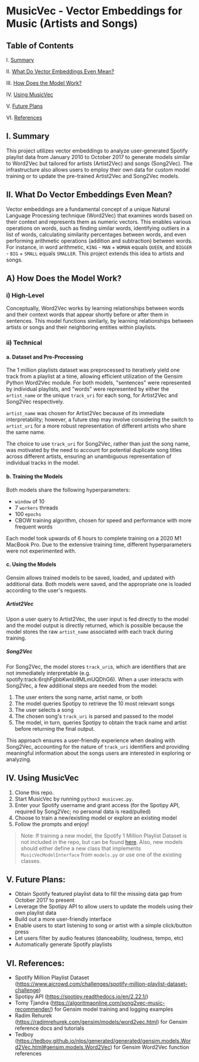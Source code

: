 # MusicVec - Vector Embeddings for Music (Artists and Songs)
## Table of Contents
I. [Summary](https://github.com/AneeshPatel/MusicVec/README.md#summary)

II. [What Do Vector Embeddings Even Mean?](https://github.com/AneeshPatel/MusicVec/README.md#what-do-vector-embeddings-even-mean)

III. [How Does the Model Work?](https://github.com/AneeshPatel/MusicVec/README.md#how-does-the-model-work)

IV. [Using MusicVec](https://github.com/AneeshPatel/MusicVec/README.md#using-musicvec)

V. [Future Plans](https://github.com/AneeshPatel/MusicVec/README.md#future-plans)

VI. [References](https://github.com/AneeshPatel/MusicVec/README.md#references)

## I. Summary
This project utilizes vector embeddings to analyze user-generated Spotify playlist data from January 2010 to October 2017 to generate models similar to Word2Vec but tailored for artists (Artist2Vec) and songs (Song2Vec). The infrastructure also allows users to employ their own data for custom model training or to update the pre-trained Artist2Vec and Song2Vec models.

## II. What Do Vector Embeddings Even Mean?
Vector embeddings are a fundamental concept of a unique Natural Language Processing technique (Word2Vec) that examines words based on their context and represents them as numeric vectors. This enables various operations on words, such as finding similar words, identifying outliers in a list of words, calculating similarity percentages between words, and even performing arithmetic operations (addition and subtraction) between words. For instance, in word arithmetic, `KING` - `MAN` + `WOMAN` equals `QUEEN`, and `BIGGER` - `BIG` + `SMALL` equals `SMALLER`. This project extends this idea to artists and songs.

## A) How Does the Model Work?
### i) High-Level
Conceptually, Word2Vec works by learning relationships between words and their context words that appear shortly before or after them in sentences. This model functions similarly, by learning relationships between artists or songs and their neighboring entities within playlists.

### ii) Technical
#### a. Dataset and Pre-Processing
The 1 million playlists dataset was preprocessed to iteratively yield one track from a playlist at a time, allowing efficient utilization of the Gensim Python Word2Vec module. For both models, "sentences" were represented by individual playlists, and "words" were represented by either the `artist_name` or the unique `track_uri` for each song, for Artist2Vec and Song2Vec respectively.

`artist_name` was chosen for Artist2Vec because of its immediate interpretability; however, a future step may involve considering the switch to `artist_uri` for a more robust representation of different artists who share the same name.

The choice to use `track_uri` for Song2Vec, rather than just the song name, was motivated by the need to account for potential duplicate song titles across different artists, ensuring an unambiguous representation of individual tracks in the model.

#### b. Training the Models
Both models share the following hyperparameters:
- `window` of 10
- 7 `workers` threads
- 100 `epochs`
- CBOW training algorithm, chosen for speed and performance with more frequent words

Each model took upwards of 6 hours to complete training on a 2020 M1 MacBook Pro. Due to the extensive training time, different hyperparameters were not experimented with. 

#### c. Using the Models
Gensim allows trained models to be saved, loaded, and updated with additional data. Both models were saved, and the appropriate one is loaded according to the user's requests. 

##### Artist2Vec
Upon a user query to Artist2Vec, the user input is fed directly to the model and the model output is directly returned, which is possible because the model stores the raw `artist_name` associated with each track during training.

##### Song2Vec
For Song2Vec, the model stores `track_uri`s, which are identifiers that are not immediately interpretable (e.g. spotify:track:6rqhFgbbKwnb9MLmUQDhG6). When a user interacts with Song2Vec, a few additional steps are needed from the model:
1. The user enters the song name, artist name, or both
2. The model queries Spotipy to retrieve the 10 most relevant songs
3. The user selects a song
4. The chosen song's `track_uri` is parsed and passed to the model
5. The model, in turn, queries Spotipy to obtain the track name and artist before returning the final output.

This approach ensures a user-friendly experience when dealing with Song2Vec, accounting for the nature of `track_uri` identifiers and providing meaningful information about the songs users are interested in exploring or analyzing.

## IV. Using MusicVec
1. Clone this repo.
2. Start MusicVec by running `python3 musicvec.py`.
3. Enter your Spotify username and grant access (for the Spotipy API, required by Song2Vec; no personal data is read/pulled)
4. Choose to train a new/existing model or explore an existing model
5. Follow the prompts and enjoy!

> Note: If training a new model, the Spotify 1 Million Playlist Dataset is not included in the repo, but can be found [here](https://www.aicrowd.com/challenges/spotify-million-playlist-dataset-challenge). Also, new models should either define a new class that implements `MusicVecModelInterface` from `models.py` or use one of the existing classes.

## V. Future Plans:
- Obtain Spotify featured playlist data to fill the missing data gap from October 2017 to present
- Leverage the Spotipy API to allow users to update the models using their own playlist data
- Build out a more user-friendly interface
- Enable users to start listening to song or artist with a simple click/button press
- Let users filter by audio features (danceability, loudness, tempo, etc)
- Automatically generate Spotify playlists

## VI. References:
- Spotify Million Playlist Dataset (https://www.aicrowd.com/challenges/spotify-million-playlist-dataset-challenge)
- Spotipy API (https://spotipy.readthedocs.io/en/2.22.1/)
- Tomy Tjandra (https://algoritmaonline.com/song2vec-music-recommender/) for Gensim model training and logging examples
- Radim Rehurek (https://radimrehurek.com/gensim/models/word2vec.html) for Gensim reference docs and tutorials
- Tedboy (https://tedboy.github.io/nlps/generated/generated/gensim.models.Word2Vec.html#gensim.models.Word2Vec) for Gensim Word2Vec function references
